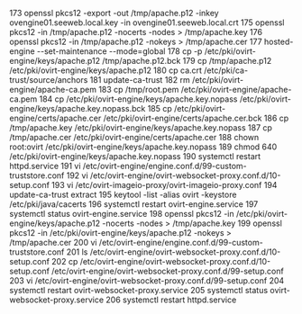  173  openssl pkcs12 -export -out /tmp/apache.p12 -inkey ovengine01.seeweb.local.key -in ovengine01.seeweb.local.crt
  175  openssl pkcs12 -in /tmp/apache.p12 -nocerts -nodes > /tmp/apache.key
  176  openssl pkcs12 -in /tmp/apache.p12 -nokeys > /tmp/apache.cer
  177  hosted-engine --set-maintenance --mode=global
  178  cp -p /etc/pki/ovirt-engine/keys/apache.p12 /tmp/apache.p12.bck
  179  cp /tmp/apache.p12 /etc/pki/ovirt-engine/keys/apache.p12
  180  cp ca.crt /etc/pki/ca-trust/source/anchors
  181  update-ca-trust 
  182  rm /etc/pki/ovirt-engine/apache-ca.pem
  183  cp /tmp/root.pem /etc/pki/ovirt-engine/apache-ca.pem
  184  cp /etc/pki/ovirt-engine/keys/apache.key.nopass /etc/pki/ovirt-engine/keys/apache.key.nopass.bck
  185  cp /etc/pki/ovirt-engine/certs/apache.cer /etc/pki/ovirt-engine/certs/apache.cer.bck
  186  cp /tmp/apache.key /etc/pki/ovirt-engine/keys/apache.key.nopass 
  187  cp /tmp/apache.cer /etc/pki/ovirt-engine/certs/apache.cer
  188  chown root:ovirt /etc/pki/ovirt-engine/keys/apache.key.nopass
  189  chmod 640 /etc/pki/ovirt-engine/keys/apache.key.nopass
  190  systemctl restart httpd.service
  191  vi /etc/ovirt-engine/engine.conf.d/99-custom-truststore.conf
  192  vi /etc/ovirt-engine/ovirt-websocket-proxy.conf.d/10-setup.conf
  193  vi /etc/ovirt-imageio-proxy/ovirt-imageio-proxy.conf
  194  update-ca-trust extract
  195  keytool -list -alias ovirt -keystore /etc/pki/java/cacerts
  196  systemctl restart ovirt-engine.service
  197  systemctl status ovirt-engine.service
  198  openssl pkcs12 -in /etc/pki/ovirt-engine/keys/apache.p12 -nocerts -nodes > /tmp/apache.key
  199  openssl pkcs12 -in /etc/pki/ovirt-engine/keys/apache.p12 -nokeys > /tmp/apache.cer
  200  vi /etc/ovirt-engine/engine.conf.d/99-custom-truststore.conf
  201  ls /etc/ovirt-engine/ovirt-websocket-proxy.conf.d/10-setup.conf
  202  cp /etc/ovirt-engine/ovirt-websocket-proxy.conf.d/10-setup.conf /etc/ovirt-engine/ovirt-websocket-proxy.conf.d/99-setup.conf
  203  vi /etc/ovirt-engine/ovirt-websocket-proxy.conf.d/99-setup.conf
  204  systemctl restart ovirt-websocket-proxy.service
  205  systemctl status ovirt-websocket-proxy.service
  206  systemctl restart httpd.service
